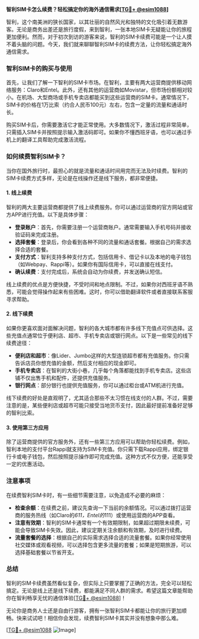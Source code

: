 **智利SIM卡怎么续费？轻松搞定你的海外通信需求[[TG💪+ @esim1088](https://t.me/s/esim1088)]**

智利，这个南美洲的狭长国家，以其壮丽的自然风光和独特的文化吸引着无数游客。无论是商务出差还是旅行度假，来到智利，一张本地SIM卡无疑能让你的旅程更加便利。然而，对于初次到访的游客来说，智利的SIM卡续费可能是一个让人摸不着头脑的问题。今天，我们就来聊聊智利SIM卡的续费方法，让你轻松搞定海外通信需求。

### 智利SIM卡的购买与使用

首先，让我们了解一下智利的SIM卡市场。在智利，主要有两大运营商提供移动网络服务：Claro和Entel。此外，还有其他的运营商如Movistar，但市场份额相对较小。在机场、大型商场或手机专卖店都能买到这些运营商的SIM卡。通常情况下，SIM卡的价格在1万比索（约合人民币100元）左右，包含一定量的流量和通话时长。

购买SIM卡后，你需要激活它才能正常使用。大多数情况下，激活过程非常简单，只需插入SIM卡并按照提示输入激活码即可。如果你不懂西班牙语，也可以通过手机上的翻译工具帮助完成激活流程。

### 如何续费智利SIM卡？

当你在国外旅行时，最担心的就是流量和通话时间用完而无法及时续费。智利的SIM卡续费方式多样，无论是在线操作还是线下服务，都非常便捷。

#### 1. **线上续费**
智利的两大主要运营商都提供了线上续费服务。你可以通过运营商的官方网站或官方APP进行充值。以下是具体步骤：

- **登录账户**：首先，你需要注册一个运营商账户。通常需要输入手机号码并接收验证码来完成注册。
- **选择套餐**：登录后，你会看到各种不同的流量和通话套餐。根据自己的需求选择合适的套餐。
- **支付方式**：智利支持多种支付方式，包括信用卡、借记卡以及本地的电子钱包（如Webpay、Rappi等）。如果你有国际信用卡，可以直接在线支付。
- **确认续费**：支付完成后，系统会自动为你续费，并发送确认短信。

线上续费的优点是方便快捷，不受时间和地点限制。不过，如果你对西班牙语不熟悉，可能会觉得操作起来有些困难。这时，你可以借助翻译软件或者直接联系客服寻求帮助。

#### 2. **线下续费**
如果你更喜欢面对面解决问题，智利的各大城市都有许多线下充值点可供选择。这些充值点通常位于便利店、超市、手机专卖店或银行网点。以下是一些常见的线下续费途径：

- **便利店和超市**：像Lider、Jumbo这样的大型连锁超市都有充值服务。你只需告诉店员你想充值的金额，然后支付相应的现金即可。
- **手机专卖店**：在智利的大街小巷，几乎每个角落都能找到手机专卖店。这些店铺不仅出售手机和配件，还提供充值服务。
- **银行网点**：部分银行也提供充值服务，你可以通过柜台或ATM机进行充值。

线下续费的好处是直观明了，尤其适合那些不太习惯在线支付的人群。不过，需要注意的是，某些便利店或超市可能只接受当地货币支付，因此最好提前准备好足够的智利比索。

#### 3. **使用第三方应用**
除了运营商提供的官方服务外，还有一些第三方应用可以帮助你轻松续费。例如，智利本地的支付平台Rappi就支持为SIM卡充值。你只需下载Rappi应用，绑定银行卡或电子钱包，然后按照提示操作即可完成充值。这种方式不仅方便，还能享受一定的优惠活动。

### 注意事项

在续费智利SIM卡时，有一些细节需要注意，以免造成不必要的麻烦：

- **检查余额**：在续费之前，建议先查询一下当前的余额情况。可以通过拨打运营商的服务热线（如Claro的*611，Entel的*111）或使用运营商的APP查看。
- **注意有效期**：智利的SIM卡通常有一个有效期限制，如果超过期限未续费，可能会导致SIM卡失效。因此，建议定期关注余额和有效期，及时进行续费。
- **流量套餐的选择**：根据自己的实际需求选择合适的流量套餐。如果你经常使用社交媒体或观看视频，可以选择包含更多流量的套餐；如果是短期旅游，可以选择基础套餐以节省开支。

### 总结

智利的SIM卡续费虽然看似复杂，但实际上只要掌握了正确的方法，完全可以轻松搞定。无论是线上还是线下续费，都能满足不同人群的需求。希望这篇文章能帮助你在智利畅享无忧的通信体验[[TG💪+ @esim1088](https://t.me/s/esim1088)]！

无论你是商务人士还是自由行游客，拥有一张智利SIM卡都能让你的旅行更加顺畅。快来试试吧！相信你会发现，续费智利SIM卡其实并没有想象中那么难。

[[TG💪+ @esim1088](https://t.me/s/esim1088) ![Image](https://i.postimg.cc/4NQfJmqS/Snipaste-2025-05-13-00-14-12.png)]